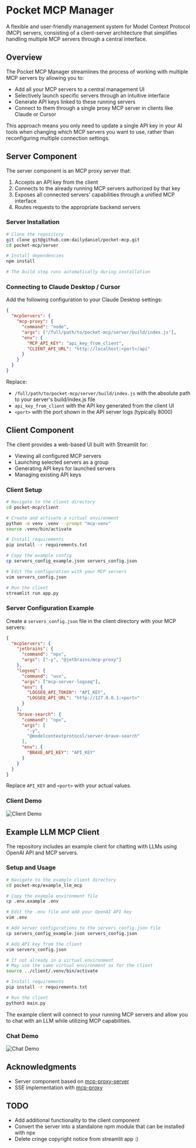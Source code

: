 # Pocket MCP Manager

A flexible and user-friendly management system for Model Context Protocol (MCP) servers, consisting of a client-server architecture that simplifies handling multiple MCP servers through a central interface.

## Overview

The Pocket MCP Manager streamlines the process of working with multiple MCP servers by allowing you to:

- Add all your MCP servers to a central management UI
- Selectively launch specific servers through an intuitive interface
- Generate API keys linked to these running servers
- Connect to them through a single proxy MCP server in clients like Claude or Cursor

This approach means you only need to update a single API key in your AI tools when changing which MCP servers you want to use, rather than reconfiguring multiple connection settings.

## Server Component

The server component is an MCP proxy server that:

1. Accepts an API key from the client
2. Connects to the already running MCP servers authorized by that key
3. Exposes all connected servers' capabilities through a unified MCP interface
4. Routes requests to the appropriate backend servers

### Server Installation

```bash
# Clone the repository
git clone git@github.com:dailydaniel/pocket-mcp.git
cd pocket-mcp/server

# Install dependencies
npm install

# The build step runs automatically during installation
```

### Connecting to Claude Desktop / Cursor

Add the following configuration to your Claude Desktop settings:

```json
{
  "mcpServers": {
    "mcp-proxy": {
      "command": "node",
      "args": ["/full/path/to/pocket-mcp/server/build/index.js"],
      "env": {
        "MCP_API_KEY": "api_key_from_client",
        "CLIENT_API_URL": "http://localhost:<port>/api"
      }
    }
  }
}
```

Replace:
- `/full/path/to/pocket-mcp/server/build/index.js` with the absolute path to your server's build/index.js file
- `api_key_from_client` with the API key generated from the client UI
- `<port>` with the port shown in the API server logs (typically 8000)

## Client Component

The client provides a web-based UI built with Streamlit for:

- Viewing all configured MCP servers
- Launching selected servers as a group
- Generating API keys for launched servers
- Managing existing API keys

### Client Setup

```bash
# Navigate to the client directory
cd pocket-mcp/client

# Create and activate a virtual environment
python -m venv .venv --prompt "mcp-venv"
source .venv/bin/activate

# Install requirements
pip install -r requirements.txt

# Copy the example config
cp servers_config_example.json servers_config.json

# Edit the configuration with your MCP servers
vim servers_config.json

# Run the client
streamlit run app.py
```

### Server Configuration Example

Create a `servers_config.json` file in the client directory with your MCP servers:

```json
{
  "mcpServers": {
    "jetbrains": {
      "command": "npx",
      "args": ["-y", "@jetbrains/mcp-proxy"]
    },
    "logseq": {
      "command": "uvx",
      "args": ["mcp-server-logseq"],
      "env": {
        "LOGSEQ_API_TOKEN": "API_KEY",
        "LOGSEQ_API_URL": "http://127.0.0.1:<port>"
      }
    },
    "brave-search": {
      "command": "npx",
      "args": [
        "-y",
        "@modelcontextprotocol/server-brave-search"
      ],
      "env": {
        "BRAVE_API_KEY": "API_KEY"
      }
    }
  }
}
```

Replace `API_KEY` and `<port>` with your actual values.

### Client Demo
![Client Demo](files/client.gif)

## Example LLM MCP Client

The repository includes an example client for chatting with LLMs using OpenAI API and MCP servers.

### Setup and Usage

```bash
# Navigate to the example client directory
cd pocket-mcp/example_llm_mcp

# Copy the example environment file
cp .env.example .env

# Edit the .env file and add your OpenAI API key
vim .env

# Add server configurations to the servers_config.json file
cp servers_config_example.json servers_config.json

# Add API key from the client
vim servers_config.json

# If not already in a virtual environment
# May use the same virtual environment as for the client
source ../client/.venv/bin/activate

# Install requirements
pip install -r requirements.txt

# Run the client
python3 main.py
```

The example client will connect to your running MCP servers and allow you to chat with an LLM while utilizing MCP capabilities.

### Chat Demo
![Chat Demo](files/llm_mcp_example.gif)

## Acknowledgments

- Server component based on [mcp-proxy-server](https://github.com/adamwattis/mcp-proxy-server)
- SSE implementation with [mcp-proxy](https://github.com/sparfenyuk/mcp-proxy)

## TODO

- Add additional functionality to the client component
- Convert the server into a standalone npm module that can be installed with npx
- Delete cringe copyright notice from streamlit app :)